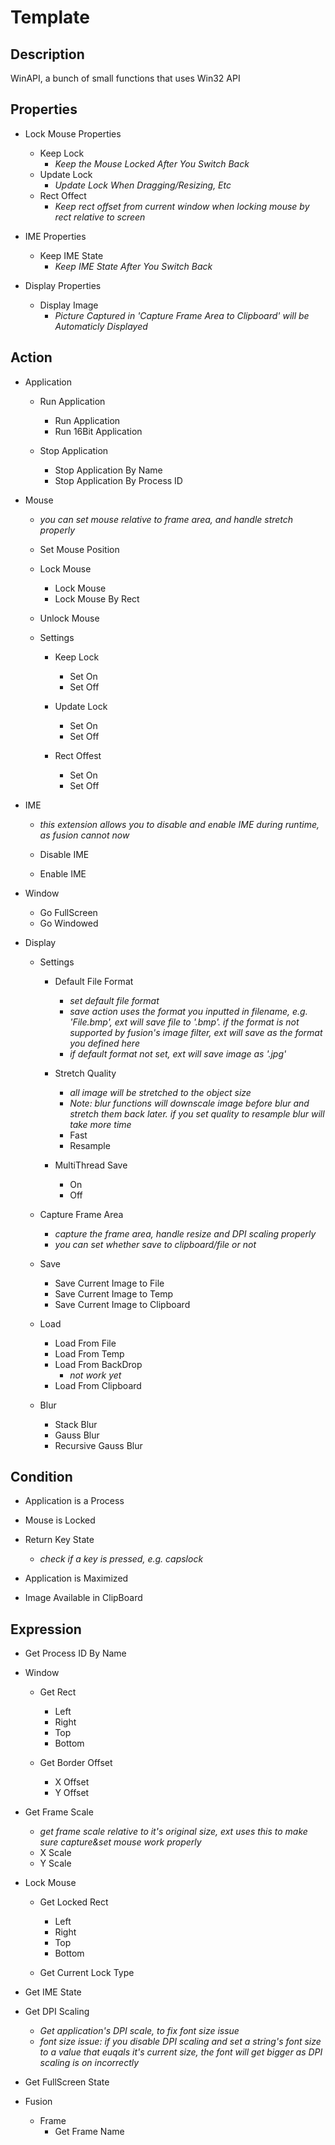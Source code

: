 # Template

## Description

WinAPI, a bunch of small functions that uses Win32 API

## Properties

- Lock Mouse Properties
  - Keep Lock
    - *Keep the Mouse Locked After You Switch Back*
  - Update Lock
    - *Update Lock When Dragging/Resizing, Etc*
  - Rect Offect
    - *Keep rect offset from current window when locking mouse by rect relative to screen*

- IME Properties
  - Keep IME State
    - *Keep IME State After You Switch Back*

- Display Properties
  - Display Image
    - *Picture Captured in 'Capture Frame Area to Clipboard' will be Automaticly Displayed*

## Action

- Application
  - Run Application
    - Run Application
    - Run 16Bit Application

  - Stop Application
    - Stop Application By Name
    - Stop Application By Process ID

- Mouse
  - *you can set mouse relative to frame area, and handle stretch properly*

  - Set Mouse Position

  - Lock Mouse
    - Lock Mouse
    - Lock Mouse By Rect

  - Unlock Mouse
  
  - Settings
    - Keep Lock
      - Set On
      - Set Off

    - Update Lock
      - Set On
      - Set Off

    - Rect Offest
      - Set On
      - Set Off

- IME
  - *this extension allows you to disable and enable IME during runtime, as fusion cannot now*

  - Disable IME
  - Enable IME

- Window
  - Go FullScreen
  - Go Windowed

- Display
  - Settings
    - Default File Format
      - *set default file format*
      - *save action uses the format you inputted in filename, e.g. 'File.bmp', ext will save file to '.bmp'. if the format is not supported by fusion's image filter, ext will save as the format you defined here*
      - *if default format not set, ext will save image as '.jpg'*

    - Stretch Quality
      - *all image will be stretched to the object size*
      - *Note: blur functions will downscale image before blur and stretch them back later. if you set quality to resample blur will take more time*
      - Fast
      - Resample

    - MultiThread Save
      - On
      - Off

  - Capture Frame Area
    - *capture the frame area, handle resize and DPI scaling properly*
    - *you can set whether save to clipboard/file or not*

  - Save
    - Save Current Image to File
    - Save Current Image to Temp
    - Save Current Image to Clipboard

  - Load
    - Load From File
    - Load From Temp
    - Load From BackDrop
      - *not work yet*
    - Load From Clipboard

  - Blur
    - Stack Blur
    - Gauss Blur
    - Recursive Gauss Blur

## Condition

- Application is a Process

- Mouse is Locked

- Return Key State
  - *check if a key is pressed, e.g. capslock*

- Application is Maximized

- Image Available in ClipBoard

## Expression

- Get Process ID By Name

- Window
  - Get Rect
    - Left
    - Right
    - Top
    - Bottom

  - Get Border Offset
    - X Offset
    - Y Offset

- Get Frame Scale
  - *get frame scale relative to it's original size, ext uses this to make sure capture&set mouse work properly*
  - X Scale
  - Y Scale

- Lock Mouse
  - Get Locked Rect
    - Left
    - Right
    - Top
    - Bottom

  - Get Current Lock Type

- Get IME State

- Get DPI Scaling
  - *Get application's DPI scale, to fix font size issue*
  - *font size issue: if you disable DPI scaling and set a string's font size to a value that euqals it's current size, the font will get bigger as DPI scaling is on incorrectly*

- Get FullScreen State

- Fusion
  - Frame
    - Get Frame Name
